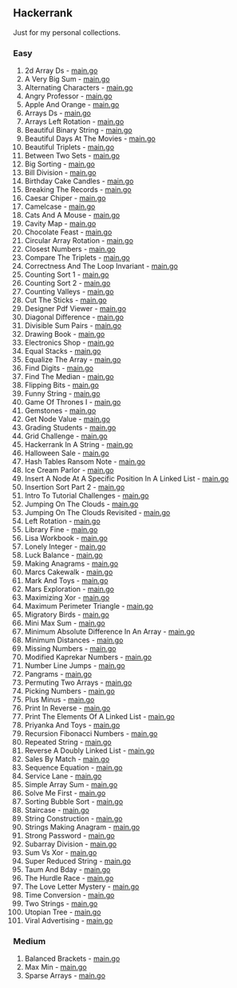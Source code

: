 ## Hackerrank

Just for my personal collections.

<!-- start dictionary -->

### Easy 
1. 2d Array Ds - [main.go](easy/2d-array-ds/main.go)
2. A Very Big Sum - [main.go](easy/a-very-big-sum/main.go)
3. Alternating Characters - [main.go](easy/alternating-characters/main.go)
4. Angry Professor - [main.go](easy/angry-professor/main.go)
5. Apple And Orange - [main.go](easy/apple-and-orange/main.go)
6. Arrays Ds - [main.go](easy/arrays-ds/main.go)
7. Arrays Left Rotation - [main.go](easy/arrays-left-rotation/main.go)
8. Beautiful Binary String - [main.go](easy/beautiful-binary-string/main.go)
9. Beautiful Days At The Movies - [main.go](easy/beautiful-days-at-the-movies/main.go)
10. Beautiful Triplets - [main.go](easy/beautiful-triplets/main.go)
11. Between Two Sets - [main.go](easy/between-two-sets/main.go)
12. Big Sorting - [main.go](easy/big-sorting/main.go)
13. Bill Division - [main.go](easy/bill-division/main.go)
14. Birthday Cake Candles - [main.go](easy/birthday-cake-candles/main.go)
15. Breaking The Records - [main.go](easy/breaking-the-records/main.go)
16. Caesar Chiper - [main.go](easy/caesar-chiper/main.go)
17. Camelcase - [main.go](easy/camelcase/main.go)
18. Cats And A Mouse - [main.go](easy/cats-and-a-mouse/main.go)
19. Cavity Map - [main.go](easy/cavity-map/main.go)
20. Chocolate Feast - [main.go](easy/chocolate-feast/main.go)
21. Circular Array Rotation - [main.go](easy/circular-array-rotation/main.go)
22. Closest Numbers - [main.go](easy/closest-numbers/main.go)
23. Compare The Triplets - [main.go](easy/compare-the-triplets/main.go)
24. Correctness And The Loop Invariant - [main.go](easy/correctness-and-the-loop-invariant/main.go)
25. Counting Sort 1 - [main.go](easy/counting-sort-1/main.go)
26. Counting Sort 2 - [main.go](easy/counting-sort-2/main.go)
27. Counting Valleys - [main.go](easy/counting-valleys/main.go)
28. Cut The Sticks - [main.go](easy/cut-the-sticks/main.go)
29. Designer Pdf Viewer - [main.go](easy/designer-pdf-viewer/main.go)
30. Diagonal Difference - [main.go](easy/diagonal-difference/main.go)
31. Divisible Sum Pairs - [main.go](easy/divisible-sum-pairs/main.go)
32. Drawing Book - [main.go](easy/drawing-book/main.go)
33. Electronics Shop - [main.go](easy/electronics-shop/main.go)
34. Equal Stacks - [main.go](easy/equal-stacks/main.go)
35. Equalize The Array - [main.go](easy/equalize-the-array/main.go)
36. Find Digits - [main.go](easy/find-digits/main.go)
37. Find The Median - [main.go](easy/find-the-median/main.go)
38. Flipping Bits - [main.go](easy/flipping-bits/main.go)
39. Funny String - [main.go](easy/funny-string/main.go)
40. Game Of Thrones I - [main.go](easy/game-of-thrones-i/main.go)
41. Gemstones - [main.go](easy/gemstones/main.go)
42. Get Node Value - [main.go](easy/get-node-value/main.go)
43. Grading Students - [main.go](easy/grading-students/main.go)
44. Grid Challenge - [main.go](easy/grid-challenge/main.go)
45. Hackerrank In A String - [main.go](easy/hackerrank-in-a-string/main.go)
46. Halloween Sale - [main.go](easy/halloween-sale/main.go)
47. Hash Tables Ransom Note - [main.go](easy/hash-tables-ransom-note/main.go)
48. Ice Cream Parlor - [main.go](easy/ice-cream-parlor/main.go)
49. Insert A Node At A Specific Position In A Linked List - [main.go](easy/insert-a-node-at-a-specific-position-in-a-linked-list/main.go)
50. Insertion Sort Part 2 - [main.go](easy/insertion-sort-part-2/main.go)
51. Intro To Tutorial Challenges - [main.go](easy/intro-to-tutorial-challenges/main.go)
52. Jumping On The Clouds - [main.go](easy/jumping-on-the-clouds/main.go)
53. Jumping On The Clouds Revisited - [main.go](easy/jumping-on-the-clouds-revisited/main.go)
54. Left Rotation - [main.go](easy/left-rotation/main.go)
55. Library Fine - [main.go](easy/library-fine/main.go)
56. Lisa Workbook - [main.go](easy/lisa-workbook/main.go)
57. Lonely Integer - [main.go](easy/lonely-integer/main.go)
58. Luck Balance - [main.go](easy/luck-balance/main.go)
59. Making Anagrams - [main.go](easy/making-anagrams/main.go)
60. Marcs Cakewalk - [main.go](easy/marcs-cakewalk/main.go)
61. Mark And Toys - [main.go](easy/mark-and-toys/main.go)
62. Mars Exploration - [main.go](easy/mars-exploration/main.go)
63. Maximizing Xor - [main.go](easy/maximizing-xor/main.go)
64. Maximum Perimeter Triangle - [main.go](easy/maximum-perimeter-triangle/main.go)
65. Migratory Birds - [main.go](easy/migratory-birds/main.go)
66. Mini Max Sum - [main.go](easy/mini-max-sum/main.go)
67. Minimum Absolute Difference In An Array - [main.go](easy/minimum-absolute-difference-in-an-array/main.go)
68. Minimum Distances - [main.go](easy/minimum-distances/main.go)
69. Missing Numbers - [main.go](easy/missing-numbers/main.go)
70. Modified Kaprekar Numbers - [main.go](easy/modified-kaprekar-numbers/main.go)
71. Number Line Jumps - [main.go](easy/number-line-jumps/main.go)
72. Pangrams - [main.go](easy/pangrams/main.go)
73. Permuting Two Arrays - [main.go](easy/permuting-two-arrays/main.go)
74. Picking Numbers - [main.go](easy/picking-numbers/main.go)
75. Plus Minus - [main.go](easy/plus-minus/main.go)
76. Print In Reverse - [main.go](easy/print-in-reverse/main.go)
77. Print The Elements Of A Linked List - [main.go](easy/print-the-elements-of-a-linked-list/main.go)
78. Priyanka And Toys - [main.go](easy/priyanka-and-toys/main.go)
79. Recursion Fibonacci Numbers - [main.go](easy/recursion-fibonacci-numbers/main.go)
80. Repeated String - [main.go](easy/repeated-string/main.go)
81. Reverse A Doubly Linked List - [main.go](easy/reverse-a-doubly-linked-list/main.go)
82. Sales By Match - [main.go](easy/sales-by-match/main.go)
83. Sequence Equation - [main.go](easy/sequence-equation/main.go)
84. Service Lane - [main.go](easy/service-lane/main.go)
85. Simple Array Sum - [main.go](easy/simple-array-sum/main.go)
86. Solve Me First - [main.go](easy/solve-me-first/main.go)
87. Sorting Bubble Sort - [main.go](easy/sorting-bubble-sort/main.go)
88. Staircase - [main.go](easy/staircase/main.go)
89. String Construction - [main.go](easy/string-construction/main.go)
90. Strings Making Anagram - [main.go](easy/strings-making-anagram/main.go)
91. Strong Password - [main.go](easy/strong-password/main.go)
92. Subarray Division - [main.go](easy/subarray-division/main.go)
93. Sum Vs Xor - [main.go](easy/sum-vs-xor/main.go)
94. Super Reduced String - [main.go](easy/super-reduced-string/main.go)
95. Taum And Bday - [main.go](easy/taum-and-bday/main.go)
96. The Hurdle Race - [main.go](easy/the-hurdle-race/main.go)
97. The Love Letter Mystery - [main.go](easy/the-love-letter-mystery/main.go)
98. Time Conversion - [main.go](easy/time-conversion/main.go)
99. Two Strings - [main.go](easy/two-strings/main.go)
100. Utopian Tree - [main.go](easy/utopian-tree/main.go)
101. Viral Advertising - [main.go](easy/viral-advertising/main.go)


### Medium 
1. Balanced Brackets - [main.go](medium/balanced-brackets/main.go)
2. Max Min - [main.go](medium/max-min/main.go)
3. Sparse Arrays - [main.go](medium/sparse-arrays/main.go)

<!-- end dictionary -->
